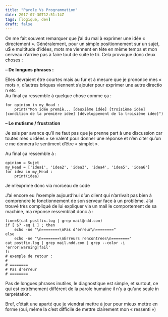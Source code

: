 ```yaml
---
title: "Parole Vs Programmation"
date: 2017-07-30T12:51:14Z
tags: [logique, dev]
draft: false
---
```


On me fait souvent remarquer que j’ai du mal à exprimer une idée « directement ». Généralement, pour un simple positionnement sur un sujet, u$ e multitude d’idées, mots me viennent en tête en même temps et mon cerveau n’arrive pas à faire tout de suite le tri. Cela provoque donc deux choses :  

**– De longues phrases :**  

Elles devraient être courtes mais au fur et à mesure que je prononce mes « mots », d’autres briques viennent s’ajouter pour exprimer une autre directio n etc  
Au final ça ressemble à quelque chose comme ça :  

    for opinion in my_Head :
        print("Mon idée premiè... [deuxième idée] [troisième idée] [condition de la première idée] [développement de la troisième idée]")

**– Le mutisme / frustration**  

Je sais par avance qu’il ne faut pas que je prenne part à une discussion car toutes mes « idées » se valent pour donner une réponse et n’en citer qu’un e me donnera le sentiment d’être « simplet ».  

Au final ça ressemble à :  

    opinion = Sujet
    my_Head = ['idea1', 'idea2', 'idea3', 'idea4', 'idea5', 'idea6']
    for idea in my_Head :
        print(idea)

Je m’exprime donc via morceau de code  

J’ai encore eu l’exemple aujourd’hui d’un client qui n’arrivait pas bien à comprendre le fonctionnement de son serveur face à un problème. J’ai trouvé très compliqué de lui expliquer via un mail le comportement de sa machine, ma réponse ressemblait donc à :  

    line=$(cat postfix.log | grep mail@ndd.com)
    if [ $? -eq 1 ] ; then
        echo -ne "\n========\nPas d'erreur\n========"
    else
        echo -ne "\n========\nErreurs rencontrees\n========"
    cat postfix.log | grep mail.ndd.com | grep --color -i 'error|warning|fail'
    fi
    # exemple de retour :
    #
    # ========
    # Pas d'erreur
    # ========

Pas de longues phrases inutiles, le diagnostique est simple, et surtout, ce qui est extrêmement différent de la parole humaine il n’y a qu’une seule in terprétation.  

Bref, c’était une aparté que je viendrai mettre à jour pour mieux mettre en forme (oui, même la c’est difficile de mettre clairement mon « ressenti »)
